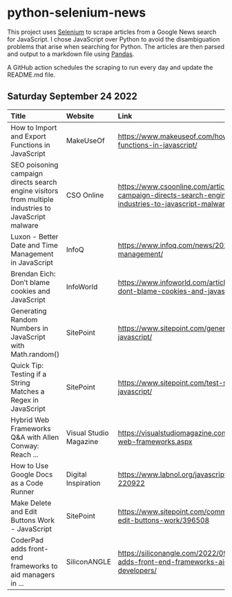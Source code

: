 # python-selenium-news

This project uses [Selenium](https://www.seleniumhq.org/) to scrape articles from a Google News search for JavaScript.
I chose JavaScript over Python to avoid the disambiguation problems that arise when searching for Python.
The articles are then parsed and output to a markdown file using [Pandas](https://pandas.pydata.org/).

A GitHub action schedules the scraping to run every day and update the README.md file.

## Saturday September 24 2022


| Title                                                                                                | Website                | Link                                                                                                                                               |
|:-----------------------------------------------------------------------------------------------------|:-----------------------|:---------------------------------------------------------------------------------------------------------------------------------------------------|
| How to Import and Export Functions in JavaScript                                                     | MakeUseOf              | https://www.makeuseof.com/how-to-import-and-export-functions-in-javascript/                                                                        |
| SEO poisoning campaign directs search engine visitors from multiple industries to JavaScript malware | CSO Online             | https://www.csoonline.com/article/3674791/seo-poisoning-campaign-directs-search-engine-visitors-from-multiple-industries-to-javascript-malwar.html |
| Luxon - Better Date and Time Management in JavaScript                                                | InfoQ                  | https://www.infoq.com/news/2022/09/luxon-date-management/                                                                                          |
| Brendan Eich: Don’t blame cookies and JavaScript                                                     | InfoWorld              | https://www.infoworld.com/article/3673292/brendan-eich-dont-blame-cookies-and-javascript.html                                                      |
| Generating Random Numbers in JavaScript with Math.random()                                           | SitePoint              | https://www.sitepoint.com/generate-random-numbers-javascript/                                                                                      |
| Quick Tip: Testing if a String Matches a Regex in JavaScript                                         | SitePoint              | https://www.sitepoint.com/test-string-match-regex-javascript/                                                                                      |
| Hybrid Web Frameworks Q&A with Allen Conway: Reach ...                                               | Visual Studio Magazine | https://visualstudiomagazine.com/articles/2022/09/19/hybrid-web-frameworks.aspx                                                                    |
| How to Use Google Docs as a Code Runner                                                              | Digital Inspiration    | https://www.labnol.org/javascript-code-in-google-docs-220922                                                                                       |
| Make Delete and Edit Buttons Work - JavaScript                                                       | SitePoint              | https://www.sitepoint.com/community/t/make-delete-and-edit-buttons-work/396508                                                                     |
| CoderPad adds front-end frameworks to aid managers in ...                                            | SiliconANGLE           | https://siliconangle.com/2022/09/21/exclusivecoderpad-adds-front-end-frameworks-aid-managers-hiring-developers/                                    |